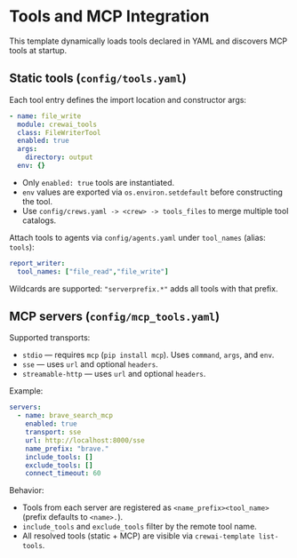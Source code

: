 # Tools and MCP Integration

This template dynamically loads tools declared in YAML and discovers MCP tools at startup.

## Static tools (`config/tools.yaml`)

Each tool entry defines the import location and constructor args:

```yaml
- name: file_write
  module: crewai_tools
  class: FileWriterTool
  enabled: true
  args:
    directory: output
  env: {}
```

- Only `enabled: true` tools are instantiated.
- `env` values are exported via `os.environ.setdefault` before constructing the tool.
- Use `config/crews.yaml -> <crew> -> tools_files` to merge multiple tool catalogs.

Attach tools to agents via `config/agents.yaml` under `tool_names` (alias: `tools`):

```yaml
report_writer:
  tool_names: ["file_read","file_write"]
```

Wildcards are supported: `"serverprefix.*"` adds all tools with that prefix.

## MCP servers (`config/mcp_tools.yaml`)

Supported transports:

- `stdio` — requires `mcp` (`pip install mcp`). Uses `command`, `args`, and `env`.
- `sse` — uses `url` and optional `headers`.
- `streamable-http` — uses `url` and optional `headers`.

Example:

```yaml
servers:
  - name: brave_search_mcp
    enabled: true
    transport: sse
    url: http://localhost:8000/sse
    name_prefix: "brave."
    include_tools: []
    exclude_tools: []
    connect_timeout: 60
```

Behavior:

- Tools from each server are registered as `<name_prefix><tool_name>` (prefix defaults to `<name>.`).
- `include_tools` and `exclude_tools` filter by the remote tool name.
- All resolved tools (static + MCP) are visible via `crewai-template list-tools`.
